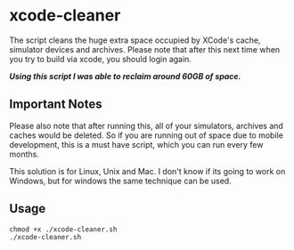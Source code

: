 # xcode-cleaner
The script cleans the huge extra space occupied by XCode's cache, simulator devices and archives. 
Please note that after this next time when you try to build via xcode, you should login again. 

**_Using this script I was able to reclaim around 60GB of space._**

## Important Notes
Please also note that after running this, all of your simulators, archives and caches would be deleted. 
So if you are running out of space due to mobile development, this is a must have script, which you can run every few months.

This solution is for Linux, Unix and Mac. I don't know if its going to work on Windows, but for windows the same technique can be used.

## Usage
```
chmod +x ./xcode-cleaner.sh
./xcode-cleaner.sh
```

